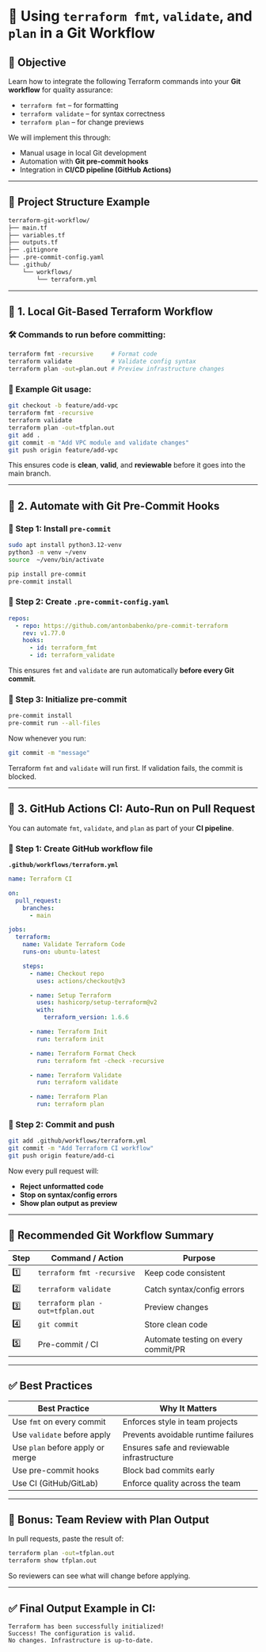 # 🔁 Using `terraform fmt`, `validate`, and `plan` in a Git Workflow
## 🎯 Objective

Learn how to integrate the following Terraform commands into your **Git workflow** for quality assurance:

* `terraform fmt` – for formatting
* `terraform validate` – for syntax correctness
* `terraform plan` – for change previews

We will implement this through:

* Manual usage in local Git development
* Automation with **Git pre-commit hooks**
* Integration in **CI/CD pipeline (GitHub Actions)**

---

## 🧱 Project Structure Example

```bash
terraform-git-workflow/
├── main.tf
├── variables.tf
├── outputs.tf
├── .gitignore
├── .pre-commit-config.yaml
└── .github/
    └── workflows/
        └── terraform.yml
```

---

## 🧪 1. Local Git-Based Terraform Workflow

### 🛠️ Commands to run before committing:

```bash
terraform fmt -recursive     # Format code
terraform validate           # Validate config syntax
terraform plan -out=plan.out # Preview infrastructure changes
```

### 📝 Example Git usage:

```bash
git checkout -b feature/add-vpc
terraform fmt -recursive
terraform validate
terraform plan -out=tfplan.out
git add .
git commit -m "Add VPC module and validate changes"
git push origin feature/add-vpc
```

This ensures code is **clean**, **valid**, and **reviewable** before it goes into the main branch.

---

## 🧪 2. Automate with Git Pre-Commit Hooks

### 🔹 Step 1: Install `pre-commit`

```bash
sudo apt install python3.12-venv
python3 -m venv ~/venv
source  ~/venv/bin/activate
```


```bash
pip install pre-commit
pre-commit install
```

### 🔹 Step 2: Create `.pre-commit-config.yaml`

```yaml
repos:
  - repo: https://github.com/antonbabenko/pre-commit-terraform
    rev: v1.77.0
    hooks:
      - id: terraform_fmt
      - id: terraform_validate
```

This ensures `fmt` and `validate` are run automatically **before every Git commit**.

### 🔹 Step 3: Initialize pre-commit

```bash
pre-commit install
pre-commit run --all-files
```

Now whenever you run:

```bash
git commit -m "message"
```

Terraform `fmt` and `validate` will run first. If validation fails, the commit is blocked.

---

## 🚀 3. GitHub Actions CI: Auto-Run on Pull Request

You can automate `fmt`, `validate`, and `plan` as part of your **CI pipeline**.

### 🔹 Step 1: Create GitHub workflow file

**`.github/workflows/terraform.yml`**

```yaml
name: Terraform CI

on:
  pull_request:
    branches:
      - main

jobs:
  terraform:
    name: Validate Terraform Code
    runs-on: ubuntu-latest

    steps:
      - name: Checkout repo
        uses: actions/checkout@v3

      - name: Setup Terraform
        uses: hashicorp/setup-terraform@v2
        with:
          terraform_version: 1.6.6

      - name: Terraform Init
        run: terraform init

      - name: Terraform Format Check
        run: terraform fmt -check -recursive

      - name: Terraform Validate
        run: terraform validate

      - name: Terraform Plan
        run: terraform plan
```

### 🔹 Step 2: Commit and push

```bash
git add .github/workflows/terraform.yml
git commit -m "Add Terraform CI workflow"
git push origin feature/add-ci
```

Now every pull request will:

* **Reject unformatted code**
* **Stop on syntax/config errors**
* **Show plan output as preview**

---

## 📘 Recommended Git Workflow Summary

| Step | Command / Action                 | Purpose                             |
| ---- | -------------------------------- | ----------------------------------- |
| 1️⃣  | `terraform fmt -recursive`       | Keep code consistent                |
| 2️⃣  | `terraform validate`             | Catch syntax/config errors          |
| 3️⃣  | `terraform plan -out=tfplan.out` | Preview changes                     |
| 4️⃣  | `git commit`                     | Store clean code                    |
| 5️⃣  | Pre-commit / CI                  | Automate testing on every commit/PR |

---

## ✅ Best Practices

| Best Practice                    | Why It Matters                             |
| -------------------------------- | ------------------------------------------ |
| Use `fmt` on every commit        | Enforces style in team projects            |
| Use `validate` before apply      | Prevents avoidable runtime failures        |
| Use `plan` before apply or merge | Ensures safe and reviewable infrastructure |
| Use pre-commit hooks             | Block bad commits early                    |
| Use CI (GitHub/GitLab)           | Enforce quality across the team            |

---

## 🧠 Bonus: Team Review with Plan Output

In pull requests, paste the result of:

```bash
terraform plan -out=tfplan.out
terraform show tfplan.out
```

So reviewers can see what will change before applying.

---

## ✅ Final Output Example in CI:

```
Terraform has been successfully initialized!
Success! The configuration is valid.
No changes. Infrastructure is up-to-date.
```

